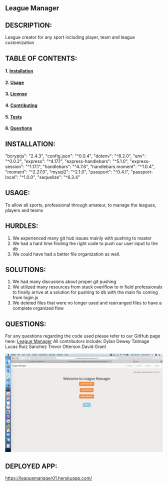 ## League Manager

## DESCRIPTION:
League creator for any sport including player, team and league customization

## TABLE OF CONTENTS: 
#### 1. [Installation](#Installation)
#### 2. [Usage](#Usage) 
#### 3. [License](#License) 
#### 4. [Contributing](#Contributing) 
#### 5. [Tests](#Tests)
#### 6. [Questions](#Questions) 

## INSTALLATION:
"bcryptjs": "2.4.3", "config.json": "^0.0.4", "dotenv": "^8.2.0", "env": "^0.0.2", "express": "^4.17.1", "express-handlebars": "^5.1.0", "express-session": "^1.17.1", "handlebars": "^4.7.6", "handlebars.moment": "^1.0.4", "moment": "^2.27.0", "mysql2": "^2.1.0", "passport": "^0.4.1", "passport-local": "^1.0.0", "sequelize": "^6.3.4"

## USAGE:
To allow all sports, professional through amateur, to manage the leagues, players and teams

## HURDLES:
1. We experienced many git hub issues mainly with pushing to master
2. We had a hard time finding the right code to push our user input to the db
3. We could have had a better file organization as well.


## SOLUTIONS:
1. We had many discusions about proper git pushing
2. We utilized many resources from stack overlflow to in field professionals to finally arrive at a solution for pushing to db with the main fix coming from login.js
3. We deleted files that were no longer used and rearranged files to have a complete organized flow


## QUESTIONS:
For any questions regarding the code used please refer to our GitHub page here: [League Manager](https://github.com/dgr993/League_Manager)
All contributors include:
Dylan Dewey
Talmage Lucas
Ruiz Sanchez
Trevor Otterson
David Grant

![Screenshot](Screenshot.png)

## DEPLOYED APP:
https://leaguemanager01.herokuapp.com/
     

